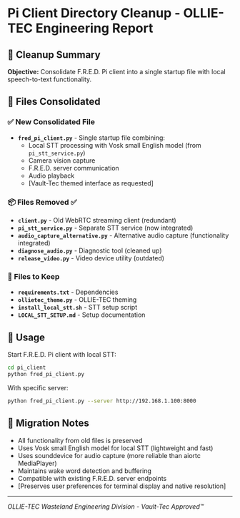# Pi Client Directory Cleanup - OLLIE-TEC Engineering Report

## 🧹 Cleanup Summary

**Objective:** Consolidate F.R.E.D. Pi client into a single startup file with local speech-to-text functionality.

## 📁 Files Consolidated

### ✅ New Consolidated File
- **`fred_pi_client.py`** - Single startup file combining:
  - Local STT processing with Vosk small English model (from `pi_stt_service.py`)
  - Camera vision capture 
  - F.R.E.D. server communication
  - Audio playback
  - [Vault-Tec themed interface as requested]

### 📦 Files Removed ✅
- **`client.py`** - Old WebRTC streaming client (redundant)
- **`pi_stt_service.py`** - Separate STT service (now integrated)
- **`audio_capture_alternative.py`** - Alternative audio capture (functionality integrated)
- **`diagnose_audio.py`** - Diagnostic tool (cleaned up)
- **`release_video.py`** - Video device utility (outdated)

### 🔧 Files to Keep
- **`requirements.txt`** - Dependencies
- **`ollietec_theme.py`** - OLLIE-TEC theming
- **`install_local_stt.sh`** - STT setup script
- **`LOCAL_STT_SETUP.md`** - Setup documentation

## 🚀 Usage

Start F.R.E.D. Pi client with local STT:
```bash
cd pi_client
python fred_pi_client.py
```

With specific server:
```bash
python fred_pi_client.py --server http://192.168.1.100:8000
```

## 🔄 Migration Notes

- All functionality from old files is preserved
- Uses Vosk small English model for local STT (lightweight and fast)
- Uses sounddevice for audio capture (more reliable than aiortc MediaPlayer)
- Maintains wake word detection and buffering
- Compatible with existing F.R.E.D. server endpoints
- [Preserves user preferences for terminal display and native resolution]

---
*OLLIE-TEC Wasteland Engineering Division - Vault-Tec Approved™* 
